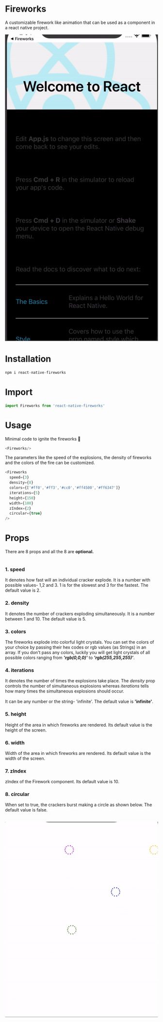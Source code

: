 # Fireworks

A customizable firework like animation that can be used as a component in a react native project.

![Demo GIF of fireworks being rendered](./fireworks.gif)

# Installation

```javascript
npm i react-native-fireworks
```

# Import


```javascript
import Fireworks from 'react-native-fireworks'
```

# Usage

Minimal code to ignite the fireworks 🎇

```javascript
<Fireworks/>
```

The parameters like the speed of the explosions, the density of fireworks and the colors of the fire can be customized.

```javascript
<Fireworks
  speed={3}
  density={8}
  colors={['#ff0','#ff3','#cc0','#ff4500','#ff6347']}
  iterations={5}
  height={150}
  width={100}
  zIndex={2}
  circular={true}
/>
```

# Props
There are 8 props and all the 8 are <b>optional.</b><br/><br/>
### 1.  speed
It denotes how fast will an individual cracker explode.
It is a number with possible values- 1,2 and 3. 1 is for the slowest and 3 for the fastest. The default value is 2.

### 2.  density
It denotes the number of crackers exploding simultaneously.
It is a number between 1 and 10. The default value is 5.

### 3.  colors
The fireworks explode into colorful light crystals. You can set the colors of your choice by passing their hex codes or rgb values (as Strings) in an array.
If you don't pass any colors, luckily you will get light crystals of all possible colors ranging from <b><i>'rgb(0,0,0)'</i></b> to  <b><i>'rgb(255,255,255)'</i></b>.

### 4.  iterations
It denotes the number of times the explosions take place. The <i>density</i> prop controls the number of simultaneous explosions whereas <i>iterations</i> tells how many times the simultaneous explosions should occur.<br/><br/>It can be any number or the string- 'infinite'. The default value is <b>'infinite'</b>.

### 5.  height
Height of the area in which fireworks are rendered. Its default value is the height of the screen.


### 6.  width
Width of the area in which fireworks are rendered. Its default value is the width of the screen.

### 7.  zIndex
zIndex of the Firework component. Its default value is 10.

### 8. circular
When set to true, the crackers burst making a circle as shown below. The default value is false.<br/><br/>

![Demo GIF of circular fireworks being rendered](./circular.gif)
